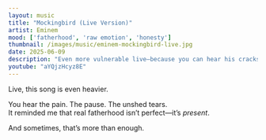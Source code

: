 ```yaml
---
layout: music
title: "Mockingbird (Live Version)"
artist: Eminem
mood: ['fatherhood', 'raw emotion', 'honesty']
thumbnail: /images/music/eminem-mockingbird-live.jpg
date: 2025-06-09
description: "Even more vulnerable live—because you can hear his cracks, and feel your own."
youtube: "aYQjzHcyz8E"
---
```


Live, this song is even heavier.

You hear the pain. The pause. The unshed tears.  
It reminded me that real fatherhood isn’t perfect—it’s *present*.

And sometimes, that’s more than enough.
